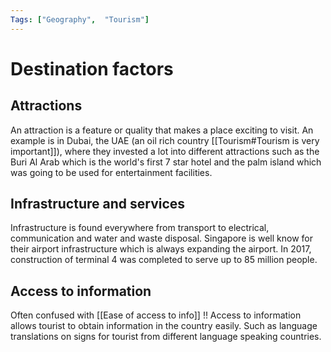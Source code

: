 ```yaml
---
Tags: ["Geography",  "Tourism"]
---
```

# Destination factors
## Attractions
An attraction is a feature or quality that makes a place exciting to visit. An example is in Dubai, the UAE (an oil rich country [[Tourism#Tourism is very important]]), where they invested a lot into different attractions such as the Buri Al Arab which is the world's first 7 star hotel and the palm island which was going to be used for entertainment facilities.
## Infrastructure and services
Infrastructure is found everywhere from transport to electrical, communication and water and waste disposal. Singapore is well know for their airport infrastructure which is always expanding the airport. In 2017, construction of terminal 4 was completed to serve up to 85 million people. 
## Access to information
Often confused with [[Ease of access to info]] !! Access to information allows tourist to obtain information in the country easily. Such as language translations on signs for tourist from different language speaking countries. 